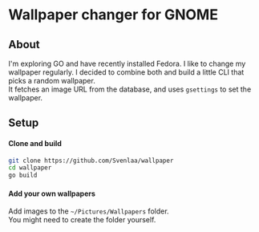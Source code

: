 # Wallpaper changer for GNOME

## About

I'm exploring GO and have recently installed Fedora. I like to change my wallpaper regularly. I decided to combine both and build a little CLI that picks a random wallpaper.\
It fetches an image URL from the database, and uses `gsettings` to set the wallpaper.

## Setup

#### Clone and build
``` bash
git clone https://github.com/Svenlaa/wallpaper
cd wallpaper
go build
```

#### Add your own wallpapers
Add images to the `~/Pictures/Wallpapers` folder. \
You might need to create the folder yourself.
